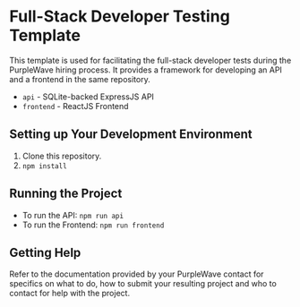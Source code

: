 # Full-Stack Developer Testing Template

This template is used for facilitating the full-stack developer tests
during the PurpleWave hiring process.  It provides a framework for
developing an API and a frontend in the same repository.

* `api` - SQLite-backed ExpressJS API
* `frontend` - ReactJS Frontend

## Setting up Your Development Environment

1. Clone this repository.
1. `npm install`

## Running the Project


* To run the API: `npm run api`
* To run the Frontend: `npm run frontend`

## Getting Help

Refer to the documentation provided by your PurpleWave contact for
specifics on what to do, how to submit your resulting project and
who to contact for help with the project.

